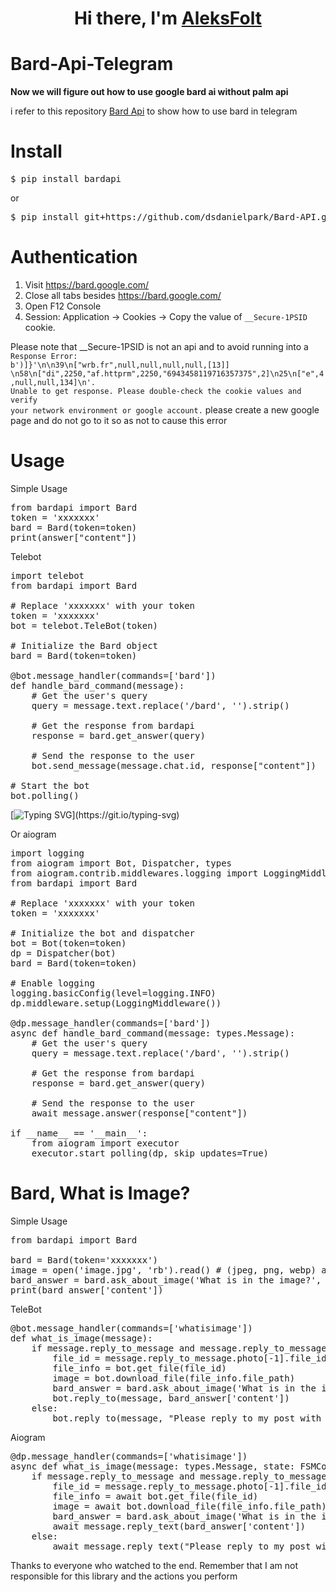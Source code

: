 <h1 align="center">Hi there, I'm <a href="https://github.com/aleksfolt" target="_blank">AleksFolt</a> 


# Bard-Api-Telegram

**Now we will figure out how to use google bard ai without palm api**

i refer to this repository [Bard Api](https://github.com/dsdanielpark/Bard-API) to show how to use bard in telegram

# Install

<pre>$ pip install bardapi</pre> 
or 
<pre>$ pip install git+https://github.com/dsdanielpark/Bard-API.git</pre>

# Authentication

1. Visit https://bard.google.com/
2. Close all tabs besides https://bard.google.com/
3. Open F12 Console
4. Session: Application → Cookies → Copy the value of <code>__Secure-1PSID</code> cookie.

Please note that __Secure-1PSID is not an api and to avoid running into a 
<code>Response Error: b')]}\'\n\n39\n["wrb.fr",null,null,null,null,[13]] \n58\n["di",2250,"af.httprm",2250,"6943458119716357375",2]\n25\n["e",4,null,null,134]\n'. Unable to get response. Please double-check the cookie values ​​and verify your network environment or google account.</code>
please create a new google page and do not go to it so as not to cause this error


# Usage

Simple Usage

<pre>from bardapi import Bard
token = 'xxxxxxx'
bard = Bard(token=token)
print(answer["content"])</pre>

Telebot

<pre>
import telebot
from bardapi import Bard

# Replace 'xxxxxxx' with your token
token = 'xxxxxxx'
bot = telebot.TeleBot(token)

# Initialize the Bard object
bard = Bard(token=token)

@bot.message_handler(commands=['bard'])
def handle_bard_command(message):
    # Get the user's query
    query = message.text.replace('/bard', '').strip()
    
    # Get the response from bardapi
    response = bard.get_answer(query)
    
    # Send the response to the user
    bot.send_message(message.chat.id, response["content"])

# Start the bot
bot.polling()</pre>

[![Typing SVG](https://readme-typing-svg.herokuapp.com?color=%2336BCF7&lines=Bard+do+u+like+python?)](https://git.io/typing-svg)

Or aiogram

<pre>
import logging
from aiogram import Bot, Dispatcher, types
from aiogram.contrib.middlewares.logging import LoggingMiddleware
from bardapi import Bard

# Replace 'xxxxxxx' with your token
token = 'xxxxxxx'

# Initialize the bot and dispatcher
bot = Bot(token=token)
dp = Dispatcher(bot)
bard = Bard(token=token)

# Enable logging
logging.basicConfig(level=logging.INFO)
dp.middleware.setup(LoggingMiddleware())

@dp.message_handler(commands=['bard'])
async def handle_bard_command(message: types.Message):
    # Get the user's query
    query = message.text.replace('/bard', '').strip()
    
    # Get the response from bardapi
    response = bard.get_answer(query)
    
    # Send the response to the user
    await message.answer(response["content"])

if __name__ == '__main__':
    from aiogram import executor
    executor.start_polling(dp, skip_updates=True)</pre>


# Bard, What is Image?


Simple Usage

<pre>from bardapi import Bard

bard = Bard(token='xxxxxxx')
image = open('image.jpg', 'rb').read() # (jpeg, png, webp) are supported.
bard_answer = bard.ask_about_image('What is in the image?', image)
print(bard_answer['content'])</pre>


TeleBot

<pre>@bot.message_handler(commands=['whatisimage'])
def what_is_image(message):
    if message.reply_to_message and message.reply_to_message.photo:
        file_id = message.reply_to_message.photo[-1].file_id
        file_info = bot.get_file(file_id)
        image = bot.download_file(file_info.file_path)
        bard_answer = bard.ask_about_image('What is in the image?', image)
        bot.reply_to(message, bard_answer['content'])
    else:
        bot.reply_to(message, "Please reply to my post with an image first!")
</pre>

Aiogram

<pre>@dp.message_handler(commands=['whatisimage'])
async def what_is_image(message: types.Message, state: FSMContext):
    if message.reply_to_message and message.reply_to_message.photo:
        file_id = message.reply_to_message.photo[-1].file_id
        file_info = await bot.get_file(file_id)
        image = await bot.download_file(file_info.file_path)
        bard_answer = bard.ask_about_image('What is in the image?', image)
        await message.reply_text(bard_answer['content'])
    else:
        await message.reply_text("Please reply to my post with an image first!")</pre>



Thanks to everyone who watched to the end. Remember that I am not responsible for this library and the actions you perform
